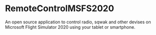 # RemoteControlMSFS2020
An open source application to control radio, sqwak and other devises on Microsoft Flight Simulator 2020 using your tablet or smartphone.
